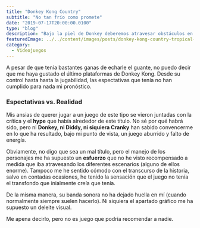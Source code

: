 ```yaml
---
title: "Donkey Kong Country"
subtitle: "No tan frío como promete"
date: "2019-07-17T20:00:00.0100"
type: "blog"
description: "Bajo la piel de Donkey deberemos atravesar obstáculos en una multitud de niveles de plataforma"
featuredImage: ../../content/images/posts/donkey-kong-country-tropical-freeze.jpg
category:
  - Videojuegos
---
```


A pesar de que tenía bastantes ganas de echarle el guante, no puedo decir que me haya gustado el último plataformas de Donkey Kong. Desde su control hasta hasta la jugabilidad, las espectativas que tenía no han cumplido para nada mi pronóstico.

### Espectativas vs. Realidad

Mis ansias de querer jugar a un juego de este tipo se vieron juntadas con la crítica y el **hype** que había alrededor de este título. No sé por qué habrá sido, pero ni **Donkey, ni Diddy, ni siquiera Cranky** han sabido convencerme en lo que ha resultado, bajo mi punto de vista, un juego aburrido y falto de energía.

Obviamente, no digo que sea un mal título, pero el manejo de los personajes me ha supuesto un **esfuerzo** que no he visto recompensado a medida que iba atravesando los diferentes escenarios (alguno de ellos enorme). Tampoco me he sentido cómodo con el transcurso de la historia, salvo en contadas ocasiones, he tenido la sensación que el juego no tenía el transfondo que inialmente creía que tenía.

De la misma manera, su banda sonora no ha dejado huella en mí (cuando normalmente siempre suelen hacerlo). Ni siquiera el apartado gráfico me ha supuesto un deleite visual.

Me apena decirlo, pero no es juego que podría recomendar a nadie.
